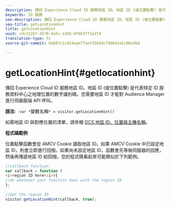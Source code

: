 ```yaml
---
description: 傳回 Experience Cloud ID 服務地區 ID。地區 ID (或位置點擊) 是代表特定 ID 服務資料中心之地理位置的數字識別碼。您需要地區 ID 才能對 Audience Manager 進行伺器服端 API 呼叫。
keywords: ID 服務
seo-description: 傳回 Experience Cloud ID 服務地區 ID。地區 ID (或位置點擊) 是代表特定 ID 服務資料中心之地理位置的數字識別碼。您需要地區 ID 才能對 Audience Manager 進行伺器服端 API 呼叫。
seo-title: getLocationHint
title: getLocationHint
uuid: cdc312b7-d270-4a5c-a2bb-0fbb37f1e2f4
translation-type: ht
source-git-commit: bb687c1cd14aae7faef2565dcf9d041a1c06e3bd

---
```



# getLocationHint{#getlocationhint}

傳回 Experience Cloud ID 服務地區 ID。地區 ID (或位置點擊) 是代表特定 ID 服務資料中心之地理位置的數字識別碼。您需要地區 ID 才能對 Audience Manager 進行伺器服端 API 呼叫。

**語法:** ` var *`變數名稱`* = visitor.getLocationHint()`

如需地區 ID 與對應位置的清單，請參閱 [DCS 地區 ID、位置與主機名稱](https://marketing.adobe.com/resources/help/zh_TW/aam/dcs-regions.html)。

**程式碼範例**

位置點擊函數會從 AMCV Cookie 讀取地區 ID。如果 AMCV Cookie 中已設定地區 ID，則會立即進行回撥。如果尚未設定地區 ID，函數會先等候伺服器的回應，然後再傳遞地區 ID 給回撥。您的程式碼看起來可能類似於下列範例。

```js
//callback function 
var callback = function ( 
<i>region ID here</i>){ 
//do whatever your function does with the region ID 
}; 
 
//Get the region ID 
visitor.getLocationHint(callback, true); 
```

